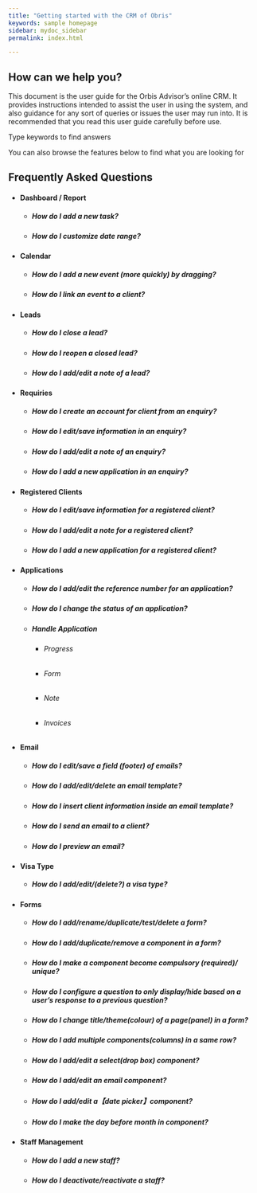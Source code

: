 ```yaml
---
title: "Getting started with the CRM of Obris"
keywords: sample homepage
sidebar: mydoc_sidebar
permalink: index.html

---
```


## How can we help you?
This document is the user guide for the Orbis Advisor’s online CRM. It provides instructions intended to assist the user in using the system, and also guidance for any sort of queries or issues the user may run into. It is recommended that you read this user guide carefully before use.

Type keywords to find answers

You can also browse the features below to find what you are looking for

## Frequently Asked Questions
* #### Dashboard / Report
  * ##### How do I add a new task?
  * ##### How do I customize date range? 

* #### Calendar
  * ##### How do I add a new event (more quickly) by dragging?
  * ##### How do I link an event to a client?

* #### Leads
  * ##### How do I close a lead?
  * ##### How do I reopen a closed lead?
  * ##### How do I add/edit a note of a lead?

* #### Requiries
  * ##### How do I create an account for client from an enquiry?
  * ##### How do I edit/save information in an enquiry?
  * ##### How do I add/edit a note of an enquiry?
  * ##### How do I add a new application in an enquiry?

* #### Registered Clients
  * ##### How do I edit/save information for a registered client?
  * ##### How do I add/edit a note for a registered client?
  * ##### How do I add a new application for a registered client?

* #### Applications
  * ##### How do I add/edit the reference number for an application?
  * ##### How do I change the status of an application?
  * ##### Handle Application
    * ###### Progress
    * ###### Form
    * ###### Note
    * ###### Invoices

* #### Email
  * ##### How do I edit/save a field (footer) of emails?
  * ##### How do I add/edit/delete an email template?
  * ##### How do I insert client information inside an email template?
  * ##### How do I send an email to a client?
  * ##### How do I preview an email?

* #### Visa Type
  * ##### How do I add/edit/(delete?) a visa type?

* #### Forms
  * ##### How do I add/rename/duplicate/test/delete a form?
  * ##### How do I add/duplicate/remove a component in a form?
  * ##### How do I make a component become compulsory (required)/ unique?
  * ##### How do I configure a question to only display/hide based on a user’s response to a previous question?
  * ##### How do I change title/theme(colour) of a page(panel) in a form?
  * ##### How do I add multiple components(columns) in a same row?
  * ##### How do I add/edit a select(drop box) component?
  * ##### How do I add/edit an email component?
  * ##### How do I add/edit a【date picker】component?
  * ##### How do I make the day before month in component? 

* #### Staff Management
  * ##### How do I add a new staff?
  * ##### How do I deactivate/reactivate a staff?
